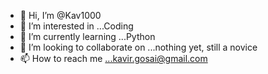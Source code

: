 - 👋 Hi, I’m @Kav1000
- 👀 I’m interested in ...Coding
- 🌱 I’m currently learning ...Python
- 💞️ I’m looking to collaborate on ...nothing yet, still a novice
- 📫 How to reach me ...kavir.gosai@gmail.com

<!---
Kav1000/Kav1000 is a ✨ special ✨ repository because its `README.md` (this file) appears on your GitHub profile.
You can click the Preview link to take a look at your changes.
--->
